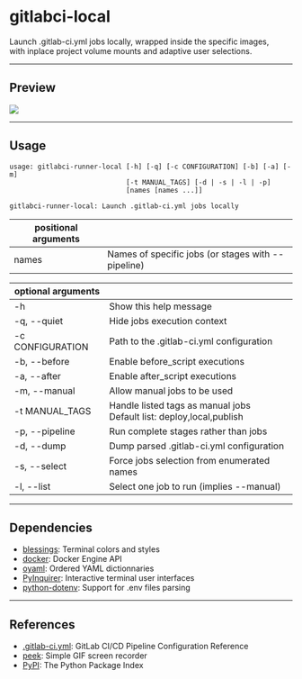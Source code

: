 # gitlabci-local

Launch .gitlab-ci.yml jobs locally, wrapped inside the specific images,  
with inplace project volume mounts and adaptive user selections.

---

## Preview

![](https://gitlab.com/AdrianDC/gitlabci-local/raw/master/docs/preview.gif)

---

## Usage

```
usage: gitlabci-runner-local [-h] [-q] [-c CONFIGURATION] [-b] [-a] [-m]
                             [-t MANUAL_TAGS] [-d | -s | -l | -p]
                             [names [names ...]]

gitlabci-runner-local: Launch .gitlab-ci.yml jobs locally
```

| positional arguments |                                                    |
| -------------------- | -------------------------------------------------- |
| names                | Names of specific jobs (or stages with --pipeline) |

| optional arguments |                                                                         |
| ------------------ | ----------------------------------------------------------------------- |
| -h                 | Show this help message                                                  |
| -q, --quiet        | Hide jobs execution context                                             |
| -c CONFIGURATION   | Path to the .gitlab-ci.yml configuration                                |
| -b, --before       | Enable before_script executions                                         |
| -a, --after        | Enable after_script executions                                          |
| -m, --manual       | Allow manual jobs to be used                                            |
| -t MANUAL_TAGS     | Handle listed tags as manual jobs<br>Default list: deploy,local,publish |
| -p, --pipeline     | Run complete stages rather than jobs                                    |
| -d, --dump         | Dump parsed .gitlab-ci.yml configuration                                |
| -s, --select       | Force jobs selection from enumerated names                              |
| -l, --list         | Select one job to run (implies --manual)                                |

---

## Dependencies

* [blessings](https://pypi.org/project/blessings/): Terminal colors and styles
* [docker](https://pypi.org/project/docker/): Docker Engine API
* [oyaml](https://pypi.org/project/oyaml/): Ordered YAML dictionnaries
* [PyInquirer](https://pypi.org/project/PyInquirer/): Interactive terminal user interfaces
* [python-dotenv](https://pypi.org/project/python-dotenv/): Support for .env files parsing

---

## References

* [.gitlab-ci.yml](https://docs.gitlab.com/ee/ci/yaml/): GitLab CI/CD Pipeline Configuration Reference
* [peek](https://github.com/phw/peek): Simple GIF screen recorder
* [PyPI](https://pypi.org/): The Python Package Index
